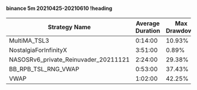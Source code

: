 #### binance 5m 20210425-20210610 !heading
| Strategy Name                        | Average Duration | Max Drawdown | Profit Mean | Profit Sum | Profit Total | Trade Count | Win Rate |
| ------------------------------------ | ---------------- | ------------ | ----------- | ---------- | ------------ | ----------- | -------- |
| MultiMA_TSL3                         | 0:14:00          | 10.93%       | 74.11%      | 65436.00%  | 25733.00%    | 883         | 71.12%   |
| NostalgiaForInfinityX                | 3:51:00          | 0.89%        | 262.03%     | 69700.00%  | 14812.00%    | 266         | 99.62%   |
| NASOSRv6_private_Reinuvader_20211121 | 2:24:00          | 29.38%       | 84.23%      | 42703.00%  | 10529.00%    | 507         | 88.17%   |
| BB_RPB_TSL_RNG_VWAP                  | 0:53:00          | 37.43%       | 67.84%      | 40300.00%  | 10680.00%    | 594         | 81.31%   |
| VWAP                                 | 1:02:00          | 42.25%       | 39.79%      | 22120.00%  | 4299.00%     | 556         | 70.14%   |